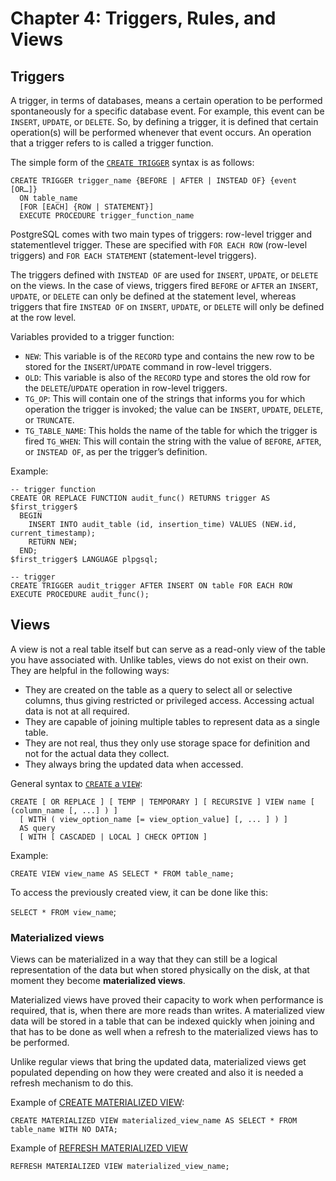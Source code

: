 # Chapter 4: Triggers, Rules, and Views

##  Triggers

A trigger, in terms of databases, means a certain operation to be performed spontaneously for a specific database event. For example, this event can be `INSERT`, `UPDATE`, or `DELETE`. So, by defining a trigger, it is defined that certain operation(s) will be performed whenever that event occurs. An operation that a trigger refers to is called a trigger function.

The simple form of the [`CREATE TRIGGER`](https://www.postgresql.org/docs/12/sql-createtrigger.html) syntax is as follows:

```
CREATE TRIGGER trigger_name {BEFORE | AFTER | INSTEAD OF} {event [OR…]}
  ON table_name
  [FOR [EACH] {ROW | STATEMENT}]
  EXECUTE PROCEDURE trigger_function_name
```

PostgreSQL comes with two main types of triggers: row-level trigger and statementlevel trigger. These are specified with `FOR EACH ROW` (row-level triggers) and `FOR EACH STATEMENT` (statement-level triggers).

The triggers defined with `INSTEAD OF` are used for `INSERT`, `UPDATE`, or `DELETE` on the views. In the case of views, triggers fired `BEFORE` or `AFTER` an `INSERT`, `UPDATE`, or `DELETE` can only be defined at the statement level, whereas triggers that fire `INSTEAD OF` on `INSERT`, `UPDATE`, or `DELETE` will only be defined at the row level.

Variables provided to a trigger function:

* `NEW`: This variable is of the `RECORD` type and contains the new row to be stored for the `INSERT`/`UPDATE` command in row-level triggers.
* `OLD`: This variable is also of the `RECORD` type and stores the old row for the `DELETE`/`UPDATE` operation in row-level triggers.
* `TG_OP`: This will contain one of the strings that informs you for which operation the trigger is invoked; the value can be `INSERT`, `UPDATE`, `DELETE`, or `TRUNCATE`.
* `TG_TABLE_NAME`: This holds the name of the table for which the trigger is fired
`TG_WHEN`: This will contain the string with the value of `BEFORE`, `AFTER`, or `INSTEAD OF`, as per the trigger’s definition.

Example:
```
-- trigger function
CREATE OR REPLACE FUNCTION audit_func() RETURNS trigger AS $first_trigger$
  BEGIN
    INSERT INTO audit_table (id, insertion_time) VALUES (NEW.id, current_timestamp);
    RETURN NEW;
  END;
$first_trigger$ LANGUAGE plpgsql;

-- trigger
CREATE TRIGGER audit_trigger AFTER INSERT ON table FOR EACH ROW EXECUTE PROCEDURE audit_func();
```

## Views

A view is not a real table itself but can serve as a read-only view of the table you have associated with. Unlike tables, views do not exist on their own. They are helpful in the following ways:

* They are created on the table as a query to select all or selective columns, thus giving restricted or privileged access. Accessing actual data is not at all required.
* They are capable of joining multiple tables to represent data as a single table.
* They are not real, thus they only use storage space for definition and not for the actual data they collect.
* They always bring the updated data when accessed.

General syntax to [`CREATE` a `VIEW`](https://www.postgresql.org/docs/current/sql-createview.html):
```
CREATE [ OR REPLACE ] [ TEMP | TEMPORARY ] [ RECURSIVE ] VIEW name [ (column_name [, ...] ) ]
  [ WITH ( view_option_name [= view_option_value] [, ... ] ) ]
  AS query
  [ WITH [ CASCADED | LOCAL ] CHECK OPTION ]
```

Example:

`CREATE VIEW view_name AS SELECT * FROM table_name;`

To access the previously created view, it can be done like this:

`SELECT * FROM view_name`;

### Materialized views

Views can be materialized in a way that they can still be a logical representation of the data but when stored physically on the disk, at that moment they become **materialized views**.

Materialized views have proved their capacity to work when performance is required, that is, when there are more reads than writes. A materialized view data will be stored in a table that can be indexed quickly when joining and that has to be done as well when a refresh to the materialized views has to be performed.

Unlike regular views that bring the updated data, materialized views get populated depending on how they were created and
also it is needed a refresh mechanism to do this.

Example of [CREATE MATERIALIZED VIEW](https://www.postgresql.org/docs/current/sql-creatematerializedview.html):

`CREATE MATERIALIZED VIEW materialized_view_name AS SELECT * FROM table_name WITH NO DATA;`

Example of [REFRESH MATERIALIZED VIEW](https://www.postgresql.org/docs/current/sql-refreshmaterializedview.html)

`REFRESH MATERIALIZED VIEW materialized_view_name;`

